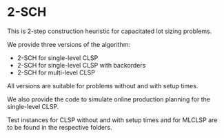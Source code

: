# 2-SCH
This is 2-step construction heuristic for capacitated lot sizing problems.

We provide three versions of the algorithm:
- 2-SCH for single-level CLSP
- 2-SCH for single-level CLSP with backorders
- 2-SCH for multi-level CLSP

All versions are suitable for problems without and with setup times.

We also provide the code to simulate online production planning for the single-level CLSP.

Test instances for CLSP without and with setup times and for MLCLSP are to be found in the respective folders.
